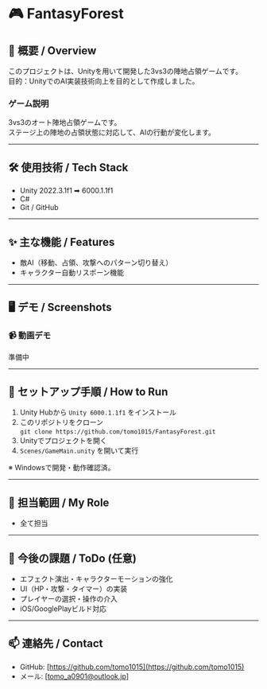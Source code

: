 # 🎮 FantasyForest

## 📌 概要 / Overview
このプロジェクトは、Unityを用いて開発した3vs3の陣地占領ゲームです。  
目的：UnityでのAI実装技術向上を目的として作成しました。 <br>

### ゲーム説明
3vs3のオート陣地占領ゲームです。<br>
ステージ上の陣地の占領状態に対応して、AIの行動が変化します。

---

## 🛠 使用技術 / Tech Stack
- Unity 2022.3.1f1 ➡ 6000.1.1f1
- C#
- Git / GitHub

---

## ✨ 主な機能 / Features
- 敵AI（移動、占領、攻撃へのパターン切り替え）
- キャラクター自動リスポーン機能

---

## 🖥️ デモ / Screenshots
### 📹 動画デモ
準備中

---

## 🚀 セットアップ手順 / How to Run
1. Unity Hubから `Unity 6000.1.1f1` をインストール
2. このリポジトリをクローン  
   `git clone https://github.com/tomo1015/FantasyForest.git`
3. Unityでプロジェクトを開く
4. `Scenes/GameMain.unity` を開いて実行

※ Windowsで開発・動作確認済。

---

## 👤 担当範囲 / My Role
- 全て担当

---

## 📝 今後の課題 / ToDo (任意)
- エフェクト演出・キャラクターモーションの強化
- UI（HP・攻撃・タイマー）の実装
- プレイヤーの選択・操作の介入
- iOS/GooglePlayビルド対応

---

## 📫 連絡先 / Contact
- GitHub: [https://github.com/tomo1015](https://github.com/tomo1015)
- メール: [tomo_a0901@outlook.jp]
